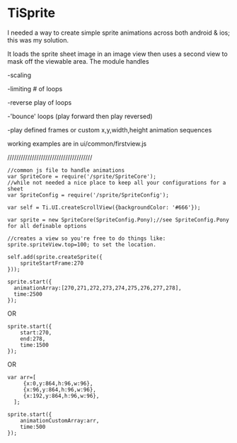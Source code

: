TiSprite
========
I needed a way to create simple sprite animations across both android & ios; this was my solution.

It loads the sprite sheet image in an image view then uses a second view to mask off the viewable area.
The module handles

-scaling

-limiting # of loops

-reverse play of loops

-'bounce' loops (play forward then play reversed)

-play defined frames or custom x,y,width,height animation sequences

working examples are in ui/common/firstview.js

//////////////////////////////////////

    //common js file to handle animations
    var SpriteCore = require('/sprite/SpriteCore');
    //while not needed a nice place to keep all your configurations for a sheet
    var SpriteConfig = require('/sprite/SpriteConfig');
    
    var self = Ti.UI.createScrollView({backgroundColor: '#666'});
    
    var sprite = new SpriteCore(SpriteConfig.Pony);//see SpriteConfig.Pony for all definable options
    
    //creates a view so you're free to do things like: sprite.spriteView.top=100; to set the location.

    self.add(sprite.createSprite({
    	spriteStartFrame:270
    }));

    sprite.start({
      animationArray:[270,271,272,273,274,275,276,277,278],
      time:2500
    });

OR

    sprite.start({
    	start:270,
    	end:278,
    	time:1500
    });

OR

    var arr=[
         {x:0,y:864,h:96,w:96},
         {x:96,y:864,h:96,w:96},
         {x:192,y:864,h:96,w:96},
      ]; 
        
    sprite.start({
    	animationCustomArray:arr,
    	time:500
    });

